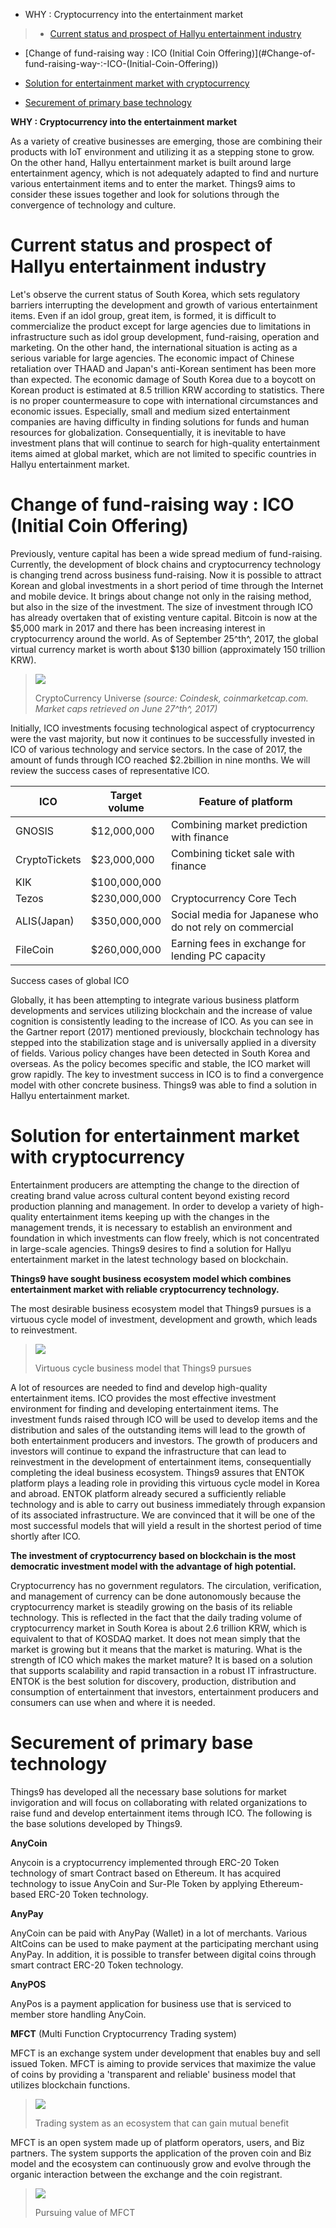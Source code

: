-	WHY : Cryptocurrency into the entertainment market

> -	[Current status and prospect of Hallyu entertainment industry](#Current-status-and-prospect-of-Hallyu-entertainment-industry)

-	[Change of fund-raising way : ICO (Initial Coin Offering)](#Change-of-fund-raising-way-:-ICO-(Initial-Coin-Offering)\)

-	[Solution for entertainment market with cryptocurrency](#Solution-for-entertainment-market-with-cryptocurrency)

-	[Securement of primary base technology](#Securement-of-primary-base-technology)

**WHY : Cryptocurrency into the entertainment market**

As a variety of creative businesses are emerging, those are combining their products with IoT environment and utilizing it as a stepping stone to grow. On the other hand, Hallyu entertainment market is built around large entertainment agency, which is not adequately adapted to find and nurture various entertainment items and to enter the market. Things9 aims to consider these issues together and look for solutions through the convergence of technology and culture.

Current status and prospect of Hallyu entertainment industry
============================================================

Let\'s observe the current status of South Korea, which sets regulatory barriers interrupting the development and growth of various entertainment items. Even if an idol group, great item, is formed, it is difficult to commercialize the product except for large agencies due to limitations in infrastructure such as idol group development, fund-raising, operation and marketing. On the other hand, the international situation is acting as a serious variable for large agencies. The economic impact of Chinese retaliation over THAAD and Japan\'s anti-Korean sentiment has been more than expected. The economic damage of South Korea due to a boycott on Korean product is estimated at 8.5 trillion KRW according to statistics. There is no proper countermeasure to cope with international circumstances and economic issues. Especially, small and medium sized entertainment companies are having difficulty in finding solutions for funds and human resources for globalization. Consequentially, it is inevitable to have investment plans that will continue to search for high-quality entertainment items aimed at global market, which are not limited to specific countries in Hallyu entertainment market.

Change of fund-raising way : ICO (Initial Coin Offering)
========================================================

Previously, venture capital has been a wide spread medium of fund-raising. Currently, the development of block chains and cryptocurrency technology is changing trend across business fund-raising. Now it is possible to attract Korean and global investments in a short period of time through the Internet and mobile device. It brings about change not only in the raising method, but also in the size of the investment. The size of investment through ICO has already overtaken that of existing venture capital. Bitcoin is now at the \$5,000 mark in 2017 and there has been increasing interest in cryptocurrency around the world. As of September 25^th^, 2017, the global virtual currency market is worth about \$130 billion (approximately 150 trillion KRW).

> ![](media/image5.png)
>
> CryptoCurrency Universe *(source: Coindesk, coinmarketcap.com. Market caps retrieved on June 27^th^, 2017)*

Initially, ICO investments focusing technological aspect of cryptocurrency were the vast majority, but now it continues to be successfully invested in ICO of various technology and service sectors. In the case of 2017, the amount of funds through ICO reached \$2.2billion in nine months. We will review the success cases of representative ICO.

| ICO           | Target volume | Feature of platform                                     |
|---------------|---------------|---------------------------------------------------------|
| GNOSIS        | \$12,000,000  | Combining market prediction with finance                |
| CryptoTickets | \$23,000,000  | Combining ticket sale with finance                      |
| KIK           | \$100,000,000 | 　                                                      |
| Tezos         | \$230,000,000 | Cryptocurrency Core Tech                                |
| ALIS(Japan)   | \$350,000,000 | Social media for Japanese who do not rely on commercial |
| FileCoin      | \$260,000,000 | Earning fees in exchange for lending PC capacity        |

Success cases of global ICO

Globally, it has been attempting to integrate various business platform developments and services utilizing blockchain and the increase of value cognition is consistently leading to the increase of ICO. As you can see in the Gartner report (2017) mentioned previously, blockchain technology has stepped into the stabilization stage and is universally applied in a diversity of fields. Various policy changes have been detected in South Korea and overseas. As the policy becomes specific and stable, the ICO market will grow rapidly. The key to investment success in ICO is to find a convergence model with other concrete business. Things9 was able to find a solution in Hallyu entertainment market.

Solution for entertainment market with cryptocurrency
=====================================================

Entertainment producers are attempting the change to the direction of creating brand value across cultural content beyond existing record production planning and management. In order to develop a variety of high-quality entertainment items keeping up with the changes in the management trends, it is necessary to establish an environment and foundation in which investments can flow freely, which is not concentrated in large-scale agencies. Things9 desires to find a solution for Hallyu entertainment market in the latest technology based on blockchain.

**Things9 have sought business ecosystem model which combines entertainment market with reliable cryptocurrency technology.**

The most desirable business ecosystem model that Things9 pursues is a virtuous cycle model of investment, development and growth, which leads to reinvestment.

> ![](media/image6.png)
>
> Virtuous cycle business model that Things9 pursues

A lot of resources are needed to find and develop high-quality entertainment items. ICO provides the most effective investment environment for finding and developing entertainment items. The investment funds raised through ICO will be used to develop items and the distribution and sales of the outstanding items will lead to the growth of both entertainment producers and investors. The growth of producers and investors will continue to expand the infrastructure that can lead to reinvestment in the development of entertainment items, consequentially completing the ideal business ecosystem. Things9 assures that ENTOK platform plays a leading role in providing this virtuous cycle model in Korea and abroad. ENTOK platform already secured a sufficiently reliable technology and is able to carry out business immediately through expansion of its associated infrastructure. We are convinced that it will be one of the most successful models that will yield a result in the shortest period of time shortly after ICO.

**The investment of cryptocurrency based on blockchain is the most democratic investment model with the advantage of high potential.**

Cryptocurrency has no government regulators. The circulation, verification, and management of currency can be done autonomously because the cryptocurrency market is steadily growing on the basis of its reliable technology. This is reflected in the fact that the daily trading volume of cryptocurrency market in South Korea is about 2.6 trillion KRW, which is equivalent to that of KOSDAQ market. It does not mean simply that the market is growing but it means that the market is maturing. What is the strength of ICO which makes the market mature? It is based on a solution that supports scalability and rapid transaction in a robust IT infrastructure. ENTOK is the best solution for discovery, production, distribution and consumption of entertainment that investors, entertainment producers and consumers can use when and where it is needed.

Securement of primary base technology
=====================================

Things9 has developed all the necessary base solutions for market invigoration and will focus on collaborating with related organizations to raise fund and develop entertainment items through ICO. The following is the base solutions developed by Things9.

**AnyCoin**

Anycoin is a cryptocurrency implemented through ERC-20 Token technology of smart Contract based on Ethereum. It has acquired technology to issue AnyCoin and Sur-Ple Token by applying Ethereum-based ERC-20 Token technology.

**AnyPay**

AnyCoin can be paid with AnyPay (Wallet) in a lot of merchants. Various AltCoins can be used to make payment at the participating merchant using AnyPay. In addition, it is possible to transfer between digital coins through smart contract ERC-20 Token technology.

**AnyPOS**

AnyPos is a payment application for business use that is serviced to member store handling AnyCoin.

**MFCT** (Multi Function Cryptocurrency Trading system)

MFCT is an exchange system under development that enables buy and sell issued Token. MFCT is aiming to provide services that maximize the value of coins by providing a \'transparent and reliable\' business model that utilizes blockchain functions.

> ![](media/image7.png)
>
> Trading system as an ecosystem that can gain mutual benefit

MFCT is an open system made up of platform operators, users, and Biz partners. The system supports the application of the proven coin and Biz model and the ecosystem can continuously grow and evolve through the organic interaction between the exchange and the coin registrant.

> ![](media/image8.png)
>
> Pursuing value of MFCT
